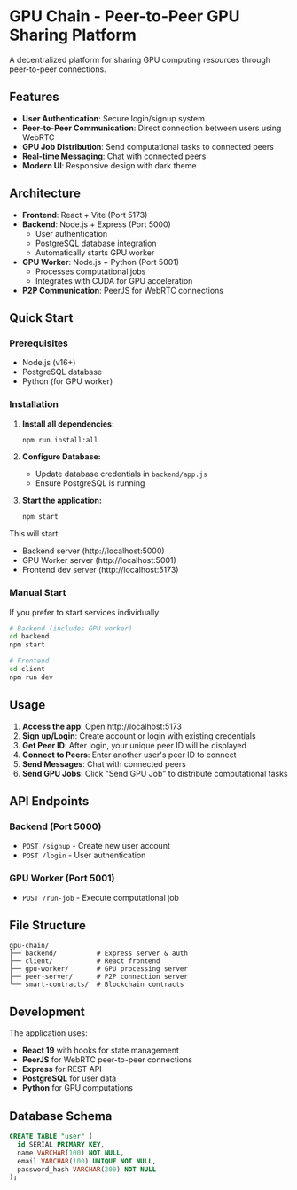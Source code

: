# GPU Chain - Peer-to-Peer GPU Sharing Platform

A decentralized platform for sharing GPU computing resources through peer-to-peer connections.

## Features

- **User Authentication**: Secure login/signup system
- **Peer-to-Peer Communication**: Direct connection between users using WebRTC
- **GPU Job Distribution**: Send computational tasks to connected peers
- **Real-time Messaging**: Chat with connected peers
- **Modern UI**: Responsive design with dark theme

## Architecture

- **Frontend**: React + Vite (Port 5173)
- **Backend**: Node.js + Express (Port 5000)
  - User authentication
  - PostgreSQL database integration
  - Automatically starts GPU worker
- **GPU Worker**: Node.js + Python (Port 5001)
  - Processes computational jobs
  - Integrates with CUDA for GPU acceleration
- **P2P Communication**: PeerJS for WebRTC connections

## Quick Start

### Prerequisites
- Node.js (v16+)
- PostgreSQL database
- Python (for GPU worker)

### Installation

1. **Install all dependencies:**
   ```bash
   npm run install:all
   ```

2. **Configure Database:**
   - Update database credentials in `backend/app.js`
   - Ensure PostgreSQL is running

3. **Start the application:**
   ```bash
   npm start
   ```

This will start:
- Backend server (http://localhost:5000)
- GPU Worker server (http://localhost:5001) 
- Frontend dev server (http://localhost:5173)

### Manual Start

If you prefer to start services individually:

```bash
# Backend (includes GPU worker)
cd backend
npm start

# Frontend  
cd client
npm run dev
```

## Usage

1. **Access the app**: Open http://localhost:5173
2. **Sign up/Login**: Create account or login with existing credentials
3. **Get Peer ID**: After login, your unique peer ID will be displayed
4. **Connect to Peers**: Enter another user's peer ID to connect
5. **Send Messages**: Chat with connected peers
6. **Send GPU Jobs**: Click "Send GPU Job" to distribute computational tasks

## API Endpoints

### Backend (Port 5000)
- `POST /signup` - Create new user account
- `POST /login` - User authentication

### GPU Worker (Port 5001)  
- `POST /run-job` - Execute computational job

## File Structure

```
gpu-chain/
├── backend/          # Express server & auth
├── client/           # React frontend
├── gpu-worker/       # GPU processing server
├── peer-server/      # P2P connection server
└── smart-contracts/  # Blockchain contracts
```

## Development

The application uses:
- **React 19** with hooks for state management
- **PeerJS** for WebRTC peer-to-peer connections
- **Express** for REST API
- **PostgreSQL** for user data
- **Python** for GPU computations

## Database Schema

```sql
CREATE TABLE "user" (
  id SERIAL PRIMARY KEY,
  name VARCHAR(100) NOT NULL,
  email VARCHAR(100) UNIQUE NOT NULL,
  password_hash VARCHAR(200) NOT NULL
);
```
